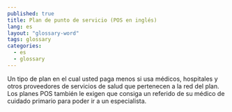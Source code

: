 ```yaml
---
published: true
title: Plan de punto de servicio (POS en inglés)
lang: es
layout: "glossary-word"
tags: glossary
categories:
  - es
  - glossary
---
```


Un tipo de plan en el cual usted paga menos si usa médicos, hospitales y otros proveedores de servicios de salud que pertenecen a la red del plan. Los planes POS también le exigen que consiga un referido de su médico de cuidado primario para poder ir a un especialista.
